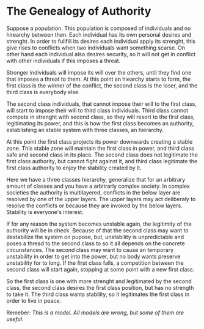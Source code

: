 # The Genealogy of Authority

Suppose a population. This population is composed of individuals and no
hirearchy between then. Each individual has its own personal desires and
strenght. In order to fullfill its desires each individual apply its strenght,
this give rises to conflicts when two individuals want something scarse. On
other hand each individual also desires security, so it will not get in
conflict with other individuals if this imposes a threat.

Stronger individuals will impose its will over the others, until they find one
that imposes a threat to them. At this point an hiearchy starts to form, the
first class is the winner of the conflict, the second class is the loser, and
the third class is everybody else.

The second class individuals, that cannot impose their will to the first class,
will start to impose their will to third class individuals. Third class cannot
compete in strenght with second class, so they will resort to the first class,
legitimating its power, and this is how the first class becomes an authority,
establishing an stable system with three classes, an hierarchy.

At this point the first class projects its power downwards creating a stable
zone. This stable zone will maintain the first class in power, and third class
safe and second class in its place. The second class does not legitimate the
first class authority, but cannot fight against it, and third class legitimate
the first class authority to enjoy the stability created by it.

Here we have a three classes hierarchy, generalize that for an arbitrary amount
of classes and you have a arbitrarly complex society. In complex societies the 
authority is multilayered, conflicts in the below layer are resolved by one
of the upper layers. The upper layers may act deliberaly to resolve the conflicts
or because they are invoked by the below layers. Stability is everyone's interest.

If for any reason the system becomes unstable again, the legitimity of the
authority will be in check. Because of that the second class may want to
destabilize the system on pupose, but, unstability is unpredictable and poses a
thread to the second class to so it all depends on the concrete circunstances. The
second class may want to cause an temporary unstability in order to get into the
power, but no body wants preserve unstability for to long. If the first class
falls, a competition between the second class will start again, stopping at
some point with a new first class.

So the first class is one with more strenght and legitimated by the second class,
the second class desires the first class position, but has no strength to take it.
The third class wants stability, so it legitimates the first class in order to
live in peace.

Remeber: _This is a model. All models are wrong, but some of them are useful._



